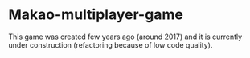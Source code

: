 # Makao-multiplayer-game
This game was created few years ago (around 2017) and it is currently under construction (refactoring because of low code quality).
